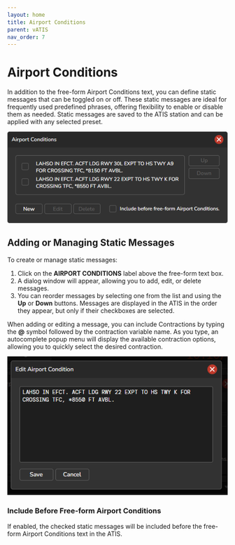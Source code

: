 ```yaml
---
layout: home
title: Airport Conditions
parent: vATIS
nav_order: 7
---
```


# Airport Conditions

In addition to the free-form Airport Conditions text, you can define static messages that can be toggled on or off. These static messages are ideal for frequently used predefined phrases, offering flexibility to enable or disable them as needed. Static messages are saved to the ATIS station and can be applied with any selected preset.

![Airport Conditions](/assets/images/AirportConditionsDialog.png)

## Adding or Managing Static Messages
To create or manage static messages:
1. Click on the **AIRPORT CONDITIONS** label above the free-form text box.
2. A dialog window will appear, allowing you to add, edit, or delete messages.
3. You can reorder messages by selecting one from the list and using the **Up** or **Down** buttons. Messages are displayed in the ATIS in the order they appear, but only if their checkboxes are selected.

When adding or editing a message, you can include Contractions by typing the **@** symbol followed by the contraction variable name. As you type, an autocomplete popup menu will display the available contraction options, allowing you to quickly select the desired contraction.

![Airport Conditions](/assets/images/AirportConditions_ContractionSearch.gif)

### Include Before Free-form Airport Conditions
If enabled, the checked static messages will be included before the free-form Airport Conditions text in the ATIS.